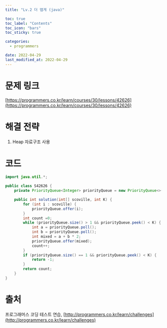 ```yaml
---
title: "Lv.2 더 맵게 (java)"

toc: true
toc_label: "Contents"
toc_icon: "bars"
toc_sticky: true

categories:
  - programmers

date: 2022-04-29
last_modified_at: 2022-04-29
---
```


# 문제 링크

[https://programmers.co.kr/learn/courses/30/lessons/42626](https://programmers.co.kr/learn/courses/30/lessons/42626)

# 해결 전략

1. Heap 자료구조 사용

# 코드

```java
import java.util.*;

public class S42626 {
    private PriorityQueue<Integer> priorityQueue = new PriorityQueue<>();

    public int solution(int[] scoville, int K) {
        for (int i : scoville) {
            priorityQueue.offer(i);
        }
        int count =0;
        while (priorityQueue.size() > 1 && priorityQueue.peek() < K) {
            int a = priorityQueue.poll();
            int b = priorityQueue.poll();
            int mixed = a + b * 2;
            priorityQueue.offer(mixed);
            count++;
        }
        if (priorityQueue.size() == 1 && priorityQueue.peek() < K) {
            return -1;
        }
        return count;
    }
}
```



# 출처

프로그래머스 코딩 테스트 연습, [http://programmers.co.kr/learn/challenges](http://programmers.co.kr/learn/challenges)
